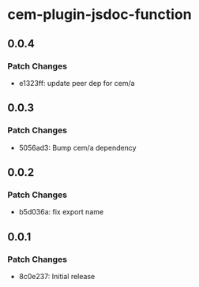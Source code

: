 # cem-plugin-jsdoc-function

## 0.0.4

### Patch Changes

- e1323ff: update peer dep for cem/a

## 0.0.3

### Patch Changes

- 5056ad3: Bump cem/a dependency

## 0.0.2

### Patch Changes

- b5d036a: fix export name

## 0.0.1

### Patch Changes

- 8c0e237: Initial release
